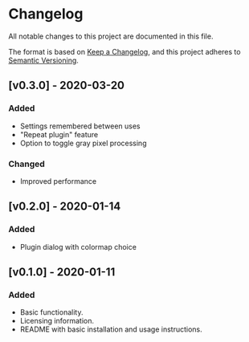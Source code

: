 # Changelog
All notable changes to this project are documented in this file.

The format is based on [Keep a Changelog](https://keepachangelog.com/en/1.0.0/),
and this project adheres to [Semantic Versioning](https://semver.org/spec/v2.0.0.html).

## [v0.3.0] - 2020-03-20
### Added
- Settings remembered between uses
- "Repeat plugin" feature
- Option to toggle gray pixel processing

### Changed
- Improved performance

## [v0.2.0] - 2020-01-14
### Added
- Plugin dialog with colormap choice

## [v0.1.0] - 2020-01-11
### Added 
- Basic functionality.
- Licensing information.
- README with basic installation and usage instructions.
